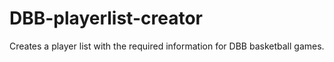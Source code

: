 # DBB-playerlist-creator
Creates a player list with the required information for DBB basketball games.
